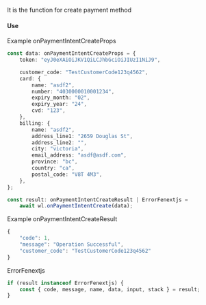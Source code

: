 It is the function for create payment method

#### Use

Example onPaymentIntentCreateProps

```ts
const data: onPaymentIntentCreateProps = {
    token: "eyJ0eXAiOiJKV1QiLCJhbGciOiJIUzI1NiJ9",

    customer_code: "TestCustomerCode123q4562",
    card: {
        name: "asdf2",
        number: "4030000010001234",
        expiry_month: "02",
        expiry_year: "24",
        cvd: "123",
    },
    billing: {
        name: "asdf2",
        address_line1: "2659 Douglas St",
        address_line2: "",
        city: "victoria",
        email_address: "asdf@asdf.com",
        province: "bc",
        country: "ca",
        postal_code: "V8T 4M3",
    },
};
```

```ts
const result: onPaymentIntentCreateResult | ErrorFenextjs =
    await wl.onPaymentIntentCreate(data);
```

Example onPaymentIntentCreateResult

```ts
{
    "code": 1,
    "message": "Operation Successful",
    "customer_code": "TestCustomerCode123q4562"
}
```

ErrorFenextjs

```ts
if (result instanceof ErrorFenextjs) {
    const { code, message, name, data, input, stack } = result;
}
```
